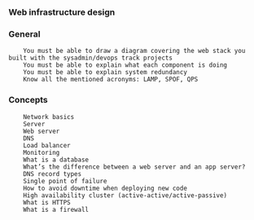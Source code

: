 ### Web infrastructure design

###	General

    	You must be able to draw a diagram covering the web stack you built with the sysadmin/devops track projects
    	You must be able to explain what each component is doing
    	You must be able to explain system redundancy
    	Know all the mentioned acronyms: LAMP, SPOF, QPS

###	Concepts


    	Network basics
    	Server
    	Web server
    	DNS
    	Load balancer
    	Monitoring
    	What is a database
    	What’s the difference between a web server and an app server?
    	DNS record types
    	Single point of failure
    	How to avoid downtime when deploying new code
    	High availability cluster (active-active/active-passive)
    	What is HTTPS
    	What is a firewall
